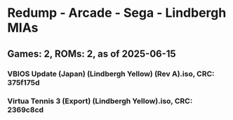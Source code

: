 # Redump - Arcade - Sega - Lindbergh MIAs
## Games: 2, ROMs: 2, as of 2025-06-15

### VBIOS Update (Japan) (Lindbergh Yellow) (Rev A).iso, CRC: 375f175d
### Virtua Tennis 3 (Export) (Lindbergh Yellow).iso, CRC: 2369c8cd
